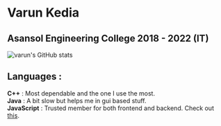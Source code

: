 # Varun Kedia
## Asansol Engineering College 2018 - 2022 (IT)
![varun's GitHub stats](https://github-readme-stats.vercel.app/api?username=purplevarun&count_private=true&show_icons=true)
## Languages :  
<strong>C++</strong> : Most dependable and the one I use the most.  
<strong>Java</strong> : A bit slow but helps me in gui based stuff.  
<strong>JavaScript</strong> : Trusted member for both frontend and backend. Check out <a href="https://vk-video-chat.herokuapp.com">this</a>.  
